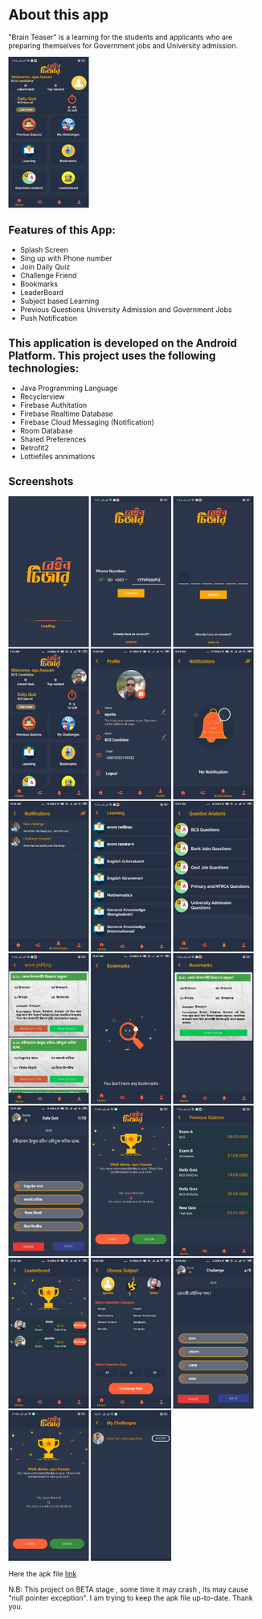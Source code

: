 # About this app 

"Brain Teaser" is a learning for the students and applicants who are preparing themselves for Government jobs and University admission.


[<img src="https://github.com/antorparvez/BrainTeaser_app/blob/master/Screen%20Shots/2%20home%201.jpg" height=300 width=160>](https://github.com/antorparvez/BrainTeaser_app/blob/master/Screen%20Shots/2%20home%201.jpg)

## Features of this App:

* Splash Screen
* Sing up with Phone number
* Join Daily Quiz
* Challenge Friend 
* Bookmarks
* LeaderBoard
* Subject based Learning
* Previous Questions University Admission and Government Jobs
* Push Notification

## This application is developed on the Android Platform. This project uses the following technologies: 


* Java Programming Language
* Recyclerview
* Firebase Authitation
* Firebase Realtime Database
* Firebase Cloud Messaging (Notification)
* Room Database
* Shared Preferences
* Retrofit2
* Lottiefiles annimations


## Screenshots


[<img src="https://github.com/antorparvez/BrainTeaser_app/blob/master/Screen%20Shots/1%20splash.png" height=300 width=160>](https://github.com/antorparvez/BrainTeaser_app/blob/master/Screen%20Shots/1%20splash.png)
[<img src="https://github.com/antorparvez/BrainTeaser_app/blob/master/Screen%20Shots/1.1.jpg" height=300 width=160>](https://github.com/antorparvez/BrainTeaser_app/blob/master/Screen%20Shots/1.1.jpg)
[<img src="https://github.com/antorparvez/BrainTeaser_app/blob/master/Screen%20Shots/1.2auth2.jpg" height=300 width=160>](https://github.com/antorparvez/BrainTeaser_app/blob/master/Screen%20Shots/1.2auth2.jpg)
[<img src="https://github.com/antorparvez/BrainTeaser_app/blob/master/Screen%20Shots/2%20home%202.png" height=300 width=160>](https://github.com/antorparvez/BrainTeaser_app/blob/master/Screen%20Shots/2%20home%202.png)
[<img src="https://github.com/antorparvez/BrainTeaser_app/blob/master/Screen%20Shots/3%20pro%20fresh.png" height=300 width=160>](https://github.com/antorparvez/BrainTeaser_app/blob/master/Screen%20Shots/3%20pro%20fresh.png)
[<img src="https://github.com/antorparvez/BrainTeaser_app/blob/master/Screen%20Shots/4.2.1no%20noti.png" height=300 width=160>](https://github.com/antorparvez/BrainTeaser_app/blob/master/Screen%20Shots/4.2.1no%20noti.png)
[<img src="https://github.com/antorparvez/BrainTeaser_app/blob/master/Screen%20Shots/4.2Notific.png" height=300 width=160>](https://github.com/antorparvez/BrainTeaser_app/blob/master/Screen%20Shots/4.2Notific.png)
[<img src="https://github.com/antorparvez/BrainTeaser_app/blob/master/Screen%20Shots/8%20subs.jpg" height=300 width=160>](https://github.com/antorparvez/BrainTeaser_app/blob/master/Screen%20Shots/8%20subs.jpg)
[<img src="https://github.com/antorparvez/BrainTeaser_app/blob/master/Screen%20Shots/8.1question%20bank.png" height=300 width=160>](https://github.com/antorparvez/BrainTeaser_app/blob/master/Screen%20Shots/8.1question%20bank.png)
[<img src="https://github.com/antorparvez/BrainTeaser_app/blob/master/Screen%20Shots/9%20subs2.jpg" height=300 width=160>](https://github.com/antorparvez/BrainTeaser_app/blob/master/Screen%20Shots/9%20subs2.jpg)
[<img src="https://github.com/antorparvez/BrainTeaser_app/blob/master/Screen%20Shots/10.1no%20bookmarks.png" height=300 width=160>](https://github.com/antorparvez/BrainTeaser_app/blob/master/Screen%20Shots/10.1no%20bookmarks.png)
[<img src="https://github.com/antorparvez/BrainTeaser_app/blob/master/Screen%20Shots/10.jpg" height=300 width=160>](https://github.com/antorparvez/BrainTeaser_app/blob/master/Screen%20Shots/10.jpg)
[<img src="https://github.com/antorparvez/BrainTeaser_app/blob/master/Screen%20Shots/6daily.png" height=300 width=160>](https://github.com/antorparvez/BrainTeaser_app/blob/master/Screen%20Shots/6daily.png)
[<img src="https://github.com/antorparvez/BrainTeaser_app/blob/master/Screen%20Shots/6.1%20finish%20quiz.jpg" height=300 width=160>](https://github.com/antorparvez/BrainTeaser_app/blob/master/Screen%20Shots/6.1%20finish%20quiz.jpg)
[<img src="https://github.com/antorparvez/BrainTeaser_app/blob/master/Screen%20Shots/7pre%20quiz.jpg" height=300 width=160>](https://github.com/antorparvez/BrainTeaser_app/blob/master/Screen%20Shots/7pre%20quiz.jpg)
[<img src="https://github.com/antorparvez/BrainTeaser_app/blob/master/Screen%20Shots/11leader.png" height=300 width=160>](https://github.com/antorparvez/BrainTeaser_app/blob/master/Screen%20Shots/11leader.png)
[<img src="https://github.com/antorparvez/BrainTeaser_app/blob/master/Screen%20Shots/12%20choose%202.png" height=300 width=160>](https://github.com/antorparvez/BrainTeaser_app/blob/master/Screen%20Shots/12%20choose%202.png)
[<img src="https://github.com/antorparvez/BrainTeaser_app/blob/master/Screen%20Shots/13%20challenge.png" height=300 width=160>](https://github.com/antorparvez/BrainTeaser_app/blob/master/Screen%20Shots/13%20challenge.png)
[<img src="https://github.com/antorparvez/BrainTeaser_app/blob/master/Screen%20Shots/6.1%20finish%20quiz.jpg" height=300 width=160>](https://github.com/antorparvez/BrainTeaser_app/blob/master/Screen%20Shots/6.1%20finish%20quiz.jpg)
[<img src="https://github.com/antorparvez/BrainTeaser_app/blob/master/Screen%20Shots/12.1%20my%20challenges.jpg" height=300 width=160>](https://github.com/antorparvez/BrainTeaser_app/blob/master/Screen%20Shots/12.1%20my%20challenges.jpg)

Here the apk file [link](https://github.com/antorparvez/BrainTeaser_app/blob/master/BrainTeaser_app-debug.apk)

N.B: This project on BETA stage , some time it may crash , its may cause "null pointer exception". I am trying to keep the apk file up-to-date.
Thank you.
